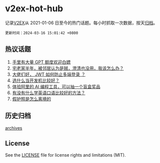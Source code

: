 # v2ex-hot-hub

 记录[V2EX](https://www.v2ex.com/)从 2021-01-06 日至今的热门话题。每小时抓取一次数据，按天[归档](archives)。

`更新时间：2024-03-16 15:01:42 +0800`

## 热议话题

1. [手里有大量 GPT 额度欢迎白嫖](https://www.v2ex.com/t/1023995)
1. [宅老家半年，被邻居认为是贼，澄清也没用，我该怎么办？](https://www.v2ex.com/t/1024185)
1. [大佬们好， JWT 如何防止多端登录 ？](https://www.v2ex.com/t/1023997)
1. [选什么当开发机比较好？](https://www.v2ex.com/t/1024021)
1. [体验阿里的 AI 编程工具，可以抽一个盲盒奖品](https://www.v2ex.com/t/1023993)
1. [有没有什么学英语口语比较好的方法？](https://www.v2ex.com/t/1023996)
1. [假护照是怎么离境的](https://www.v2ex.com/t/1024169)

## 历史归档

[archives](archives)

## License

See the [LICENSE](LICENSE) file for license rights and limitations (MIT).
